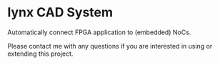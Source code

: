# lynx CAD System

Automatically connect FPGA application to (embedded) NoCs.

Please contact me with any questions if you are interested in using or extending this project.

